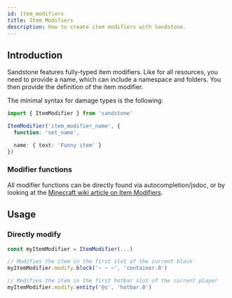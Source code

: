 ```yaml
---
id: item_modifiers
title: Item Modifiers
description: How to create item modifiers with Sandstone.
---
```


## Introduction
Sandstone features fully-typed item modifiers. Like for all resources, you need to provide a name, which can include a namespace and folders. You then provide the definition of the item modifier.

The minimal syntax for damage types is the following:
```ts
import { ItemModifier } from 'sandstone'

ItemModifier('item_modifier_name', {
  function: 'set_name',

  name: { text: 'Funny item' }
})
```

### Modifier functions

All modifier functions can be directly found via autocompletion/jsdoc, or by looking at the [Minecraft wiki article on Item Modifiers](https://minecraft.wiki/Item_modifier).

## Usage

### Directly modify
```ts
const myItemModifier = ItemModifier(...)

// Modifies the item in the first slot of the current block
myItemModifier.modify.block('~ ~ ~', 'container.0')

// Modifies the item in the first hotbar slot of the current player
myItemModifier.modify.entity('@s', 'hotbar.0')
```